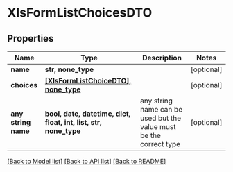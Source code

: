 # XlsFormListChoicesDTO


## Properties
Name | Type | Description | Notes
------------ | ------------- | ------------- | -------------
**name** | **str, none_type** |  | [optional] 
**choices** | [**[XlsFormListChoiceDTO], none_type**](XlsFormListChoiceDTO.md) |  | [optional] 
**any string name** | **bool, date, datetime, dict, float, int, list, str, none_type** | any string name can be used but the value must be the correct type | [optional]

[[Back to Model list]](../README.md#documentation-for-models) [[Back to API list]](../README.md#documentation-for-api-endpoints) [[Back to README]](../README.md)


